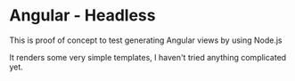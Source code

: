 # Angular - Headless

This is proof of concept to test generating Angular views by using Node.js

It renders some very simple templates, I haven't tried anything complicated yet.
